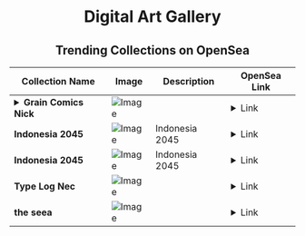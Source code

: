 <div align="center">

# Digital Art Gallery

## Trending Collections on OpenSea

| Collection Name                       | Image                                                                                     | Description                       | OpenSea Link                                                                                          |
|---------------------------------------|-------------------------------------------------------------------------------------------|-----------------------------------|--------------------------------------------------------------------------------------------------------|
| **<details><summary>Grain Comics Nick</summary></details>** | ![Image](https://i.seadn.io/s/raw/files/c4945853d5911f97af10dce4c437e875.jpg?w=500&auto=format?w=200&auto=format) |  | <details><summary>Link</summary>[Grain Comics Nick](https://opensea.io/collection/grain-comics-nick)</details> |
| **Indonesia 2045** | ![Image](https://i.seadn.io/s/raw/files/81a64148371837305b3c703d22be9301.png?w=500&auto=format?w=200&auto=format) | Indonesia 2045 | <details><summary>Link</summary>[Indonesia 2045](https://opensea.io/collection/indonesia-2045-6)</details> |
| **Indonesia 2045** | ![Image](https://i.seadn.io/s/raw/files/55d74a0ed6bdc19d51e60fb621e7cbe5.png?w=500&auto=format?w=200&auto=format) | Indonesia 2045 | <details><summary>Link</summary>[Indonesia 2045](https://opensea.io/collection/indonesia-2045-5)</details> |
| **Type Log Nec** | ![Image](https://i.seadn.io/s/raw/files/a95f44893d872718c2d78df7eac30587.jpg?w=500&auto=format?w=200&auto=format) |  | <details><summary>Link</summary>[Type Log Nec](https://opensea.io/collection/type-log-nec)</details> |
| **the seea** | ![Image](https://i.seadn.io/s/raw/files/aae0c64ba20fbbb79756850b8f83bbc9.jpg?w=500&auto=format?w=200&auto=format) |  | <details><summary>Link</summary>[the seea](https://opensea.io/collection/the-seea)</details> |

</div>